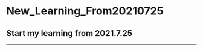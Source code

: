 # New_Learning_From20210725
Start my learning from 2021.7.25
-----------------------------------------
-----------------------------------------



